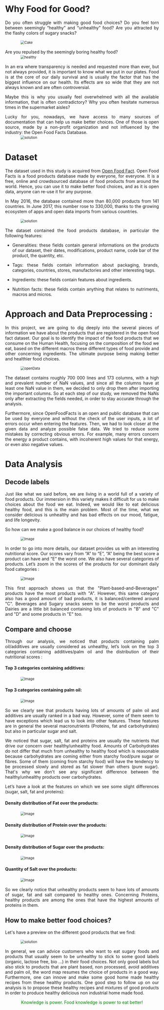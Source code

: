 <style>
.project-name{color:white;
              margin-top:-30px}
.project-tagline{opacity:1;}
.page-header {background-image: url('/openfoodfact-deepada/img/logo.png');}
img{transform:scale(0.8);
      display: block;
      margin-left:auto;
      margin-right:auto;}
p{
  text-align:justify;
}
.quote{
  text-align: center;
  color: green;
}
</style>
# Why Food for Good?

Do you often struggle with making good food choices? Do you feel torn between seemingly “healthy” and “unhealthy” food? Are you attracted by the flashy colors of sugary snacks?

<img src="img/cake.png" alt="Cake">

Are you repulsed by the seemingly boring healthy food?
<img src="img/healthy.png" alt="healthy">

In an era where transparency is needed and requested more than ever, but not always provided, it is important to know what we put in our plates. Food is at the core of our daily survival and is usually the factor that has the biggest influence on our health. Its effects are so wide that they are not always known and are often controversial.  


Maybe this is why you usually feel overwhelmed with all the available information, that is often contradictory? Why you often hesitate numerous times in the supermarket aisles?


Lucky for you, nowadays, we have access to many sources of documentation that can help us make better choices. One of those is open source, made by a non-profit organization and not influenced by the industry: the Open Food Facts Database.
<img src="img/solution.png" alt="solution">

# Dataset

The dataset used in this study is acquired from [Open Food Fact](https://world.openfoodfacts.org/data). Open Food Facts is a food products database made by everyone, for everyone. It is a free, online and crowdsourced database of food products from around the world. Hence, you can use it to make better food choices, and as it is open data, anyone can re-use it for any purpose.

In May 2016, the database contained more than 80,000 products from 141 countries. In June 2017,  this number rose to 330,000, thanks to the growing ecosystem of apps and open data imports from various countries.


<img src="img/compare_and_change.png" alt="solution">


The dataset contained the food products database, in particular the following features:

* Generalities: these fields contain general informations on the products of our dataset, their dates, modifications, product name, code bar of the product, the quantity, etc.

* Tags: these fields contain information about packaging, brands, categories, countries, stores, manufactories and other interesting tags.

* Ingredients: these fields contain features about ingredients.

* Nutrition facts: these fields contain anything that relates to nutriments, macros and micros.


# Approach and Data Preprocessing :

In this project, we are going to dig deeply into the several pieces of information we have about the products that are registered in the open food fact dataset. Our goal is to identify the impact of the food products that we consume on the Human Health, focusing on the composition of the food we eat, based on the different macros these different types of food provide and other concerning ingredients. The ultimate purpose being making better and healthier food choices.

<img src="img/open_data.png" alt="openData">


The dataset contains roughly 700 000 lines and 173 columns, with a high and prevalent number of NaN values, and since all the columns have at least one NaN value in them, we decided to only drop them after importing the important columns. So at each step of our study, we removed the NaNs only after extracting the fields needed, in order to stay accurate through the analysis. 


Furthermore, since OpenFoodFacts is an open and public database that can be used by everyone and without the check of the user inputs, a lot of errors occur when entering the features. Then, we had to look closer at the given data and analyze possible false data. We tried to reduce some mistakes by correcting obvious errors. For example, many errors concern the energy a product contains, with incoherent high values for that energy, or even also negative values.



# Data Analysis

## Decode labels


Just like what we said before, we are living in a world full of a variety of food products. Our immersion in this variety makes it difficult for us to make choices about the food we eat. Indeed, we would like to eat delicious healthy food, and this is the main problem. Most of the time, what we consider delicious is unhealthy and has bad effects on our mood, fatigue,  and life longevity. 


So how can we make a good balance in our choices of healthy food?

<a id="grades"></a>
![Image](img/grades.png)

In order to go into more details, our dataset provides us with an interesting nutritional score. Our scores vary from “A” to “E”, “A” being the best score a product can have and “E” the worst one. We also have several categories of products. Let’s zoom in the scores of the products for our dominant daily food categories :

<a id="distrib1"></a>
![Image](img/grades_dominant_categories.png)

This first approach shows us that the "Plant-based-and-Beverages" products have the most products with "A". However, this same category also has a good amount of bad products, it is balanced/centered around "C". Beverages and Sugary snacks seem to be the worst products and Dairies are a little bit balanced containing lots of products in "B" and "C" and "D" and some products in "E" too.


## Compare and choose


Through our analysis, we noticed that products containing palm oil/additives are usually considered as unhealthy, let’s look on the top 3 categories containing additives/palm oil and the distribution of their nutritional scores :

#### Top 3 categories containing additives:
<a id="addtop3"></a>
![Image](img/additives_scores.png)

#### Top 3 categories containing palm oil:
<a id="palmtop3"></a>
![Image](img/palm_oil_scores.png)

So we clearly see that products having lots of amounts of palm oil and additives are usually ranked in a bad way. However, some of them seem to have exceptions which lead us to look into other features. These features are in general the several macronutrients (Proteins, fat and carbohydrates) but also in particular sugar and salt.

We noticed that sugar, salt, fat and proteins are usually the nutrients that drive our concern over healthy/unhealthy food. Amounts of Carbohydrates do not differ that much from unhealthy to healthy food which is reasonable because carbohydrates are coming either from starchy food/pure sugar or fibres. Some of them (coming from starchy food) will have the tendency to be processed slowly and stored as fat slower than others (pure sugar). That's why we don't see any significant difference between the healthy/unhealthy products over carbohydrates. 


Let’s have a look at the features on which we see some slight differences  (sugar, salt, fat and proteins):

#### Density distribution of Fat over the products:
<a id="distrib2"></a>
![Image](img/distrib2.png)

#### Density distribution of Protein over the products:
<a id="distrib4"></a>
![Image](img/distrib4.png)

#### Density distribution of Sugar over the products:
<a id="distrib5"></a>
![Image](img/distrib5.png)

#### Quantity of Salt over the products:
<a id="distrib3"></a>
![Image](img/distrib3.png)

So we clearly notice that unhealthy products seem to have lots of amounts of sugar, fat and salt compared to healthy ones. Concerning Proteins, healthy products are among the ones that have the highest amounts of proteins in them.

## How to make better food choices?

Let's have a preview on the different good products that we find:

<img src="img/wordmap_healthy.png" alt="solution">

In general, we can advice customers who want to eat sugary foods and products that usually seem to be unhealthy to stick to some good labels (organic, lactose free, bio ...) in their food choices. Not only good labels but also stick to products that are plant based, non processed, avoid additives and palm oil, the word map resumes the choice of products in a good way. Furthermore, one can innove and make some good home made healthy recipes from these healthy products. One good step to follow up on our analysis is to propose these healthy recipes and mixtures of good products in order to produce healthy delicious non industrial home made food.

<div class="quote"> Knowledge is power. Food knowledge is power to eat better! </div>





